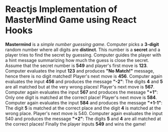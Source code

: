 # Reactjs Implementation of MasterMind Game using React Hooks

**Mastermind** is a *simple number guessing game*. Computer picks a **3-digit** random number where all digits are **distinct**. This number is a **secret** and a player tries to find the secret by guessing. Computer guides the player with a hint message summarizing how much the guess is close the secret. Assume that the secret number is **549** and player's first move is **123**. Computer evaluates the input **123** and produces **"No Match!"** message, hence there is no digit matched! Player's next move is **456**. Computer again evaluates the input **456** and produces the message **"-2"**: The digits **4** and **5** are all matched but at the very wrong places! Player's next move is **567**. Computer again evaluates the input **567** and produces the message **"+1"**: Only one digit is matched at the correct place! Player's next move is **584**. Computer again evaluates the input **584** and produces the message **"+1-1"**: The digit **5** is matched at the correct place and the digit **4** is matched at the wrong place.  Player's next move is 540. Computer again evaluates the input 540 and produces the message **"+2"**: The digits **5** and **4** are all matched at the correct places! Finally the player inputs **549** and wins the game!
